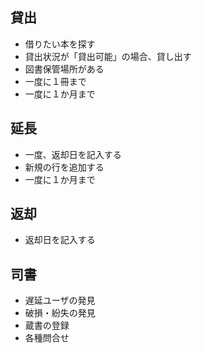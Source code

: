 ## 貸出
* 借りたい本を探す
* 貸出状況が「貸出可能」の場合、貸し出す
* 図書保管場所がある
* 一度に１冊まで
* 一度に１か月まで
## 延長
* 一度、返却日を記入する
* 新規の行を追加する
* 一度に１か月まで
## 返却
* 返却日を記入する

## 司書
* 遅延ユーザの発見
* 破損・紛失の発見
* 蔵書の登録
* 各種問合せ

